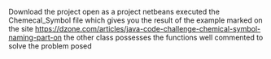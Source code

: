 Download the project
open as a project netbeans
executed the Chemecal_Symbol file which gives you the result of the example marked on the site https://dzone.com/articles/java-code-challenge-chemical-symbol-naming-part-on
the other class possesses the functions well commented to solve the problem posed
